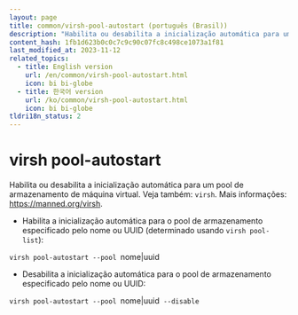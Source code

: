 ```yaml
---
layout: page
title: common/virsh-pool-autostart (português (Brasil))
description: "Habilita ou desabilita a inicialização automática para um pool de armazenamento de máquina virtual."
content_hash: 1fb1d623b0c0c7c9c90c07fc8c498ce1073a1f81
last_modified_at: 2023-11-12
related_topics:
  - title: English version
    url: /en/common/virsh-pool-autostart.html
    icon: bi bi-globe
  - title: 한국어 version
    url: /ko/common/virsh-pool-autostart.html
    icon: bi bi-globe
tldri18n_status: 2
---
```

# virsh pool-autostart

Habilita ou desabilita a inicialização automática para um pool de armazenamento de máquina virtual.
Veja também: `virsh`.
Mais informações: <https://manned.org/virsh>.

- Habilita a inicialização automática para o pool de armazenamento especificado pelo nome ou UUID (determinado usando `virsh pool-list`):

`virsh pool-autostart --pool `<span class="tldr-var badge badge-pill bg-dark-lm bg-white-dm text-white-lm text-dark-dm font-weight-bold">nome|uuid</span>

- Desabilita a inicialização automática para o pool de armazenamento especificado pelo nome ou UUID:

`virsh pool-autostart --pool `<span class="tldr-var badge badge-pill bg-dark-lm bg-white-dm text-white-lm text-dark-dm font-weight-bold">nome|uuid</span>` --disable`
